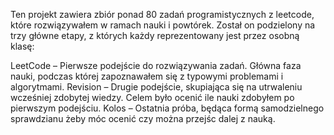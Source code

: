 Ten projekt zawiera zbiór ponad 80 zadań programistycznych z leetcode, które rozwiązywałem w ramach nauki i powtórek. Został on podzielony na trzy główne etapy, z których każdy reprezentowany jest przez osobną klasę:

LeetCode – Pierwsze podejście do rozwiązywania zadań. Główna faza nauki, podczas której zapoznawałem się z typowymi problemami i algorytmami.
Revision – Drugie podejście, skupiająca się na utrwaleniu wcześniej zdobytej wiedzy. Celem było ocenić ile nauki zdobyłem po pierwszym podejściu.
Kolos – Ostatnia próba, będąca formą samodzielnego sprawdzianu żeby móc ocenić czy można przejśc dalej z nauką.
